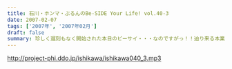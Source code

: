 ```yaml
---
title: 石川・ホンマ・ぶるんのBe-SIDE Your Life! vol.40-3
date: 2007-02-07
tags: ['2007年', '2007年02月']
draft: false
summary: 珍しく遅刻もなく開始された本日のビーサイ・・・なのですがっ！！迫り来る本業仕事のため少々、ショート気味な三本目です。「DDDP」の締め切りは、2月10日となっています！完全受注限定生産方式のビーサイグッズ販売体制！迷っているあなたは是非ともご注文を。ぶっちゃけ、「アゲアゲTシャツ」はなかなか着れない・・・と躊躇していた私も、今回のパーカは普通に着れる！と思っています！実はできあがりが楽しみです・・・NAMAE
---
```


http://project-phi.ddo.jp/ishikawa/ishikawa040_3.mp3
